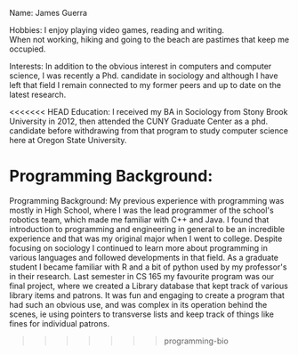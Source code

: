 Name: James Guerra

Hobbies: I enjoy playing video games, reading and writing.  
When not working, hiking and going to the beach are pastimes that keep me occupied.  

Interests: In addition to the obvious interest in computers and computer science,
I was recently a Phd. candidate in sociology and although I have left that field 
I remain connected to my former peers and up to date on the latest research.   

<<<<<<< HEAD
Education: I received my BA in Sociology from Stony Brook University in 2012, then attended the CUNY Graduate
Center as a phd. candidate before withdrawing from that program to study computer science here at 
Oregon State University.  
  
Programming Background:
=======
Programming Background: My previous experience with programming was mostly in High School,
where I was the lead programmer of the school's robotics team, which made me familiar with C++ and Java. 
I found that introduction to programming and engineering in general to be an incredible experience 
and that was my original major when I went to college.  Despite focusing on sociology I continued 
to learn more about programming in various languages and followed developments in that field. 
As a graduate student I became familiar with R and a bit of python used by my professor's in their research.
Last semester in CS 165 my favourite program was our final project, where we created a Library database 
that kept track of various library items and patrons.  It was fun and engaging to create a program that 
had such an obvious use, and was complex in its operation behind the scenes, ie using pointers to transverse 
lists and keep track of things like fines for individual patrons.        
>>>>>>> programming-bio
